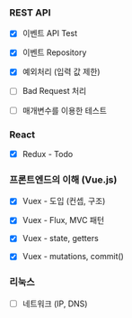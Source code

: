 ### REST API

- [x] 이벤트 API Test
- [x] 이벤트 Repository
- [x] 예외처리 (입력 값 제한)
- [ ] Bad Request 처리
- [ ] 매개변수를 이용한 테스트



### React

- [x] Redux - Todo



### 프론트엔드의 이해 (Vue.js)

- [x] Vuex - 도입 (컨셉, 구조)
- [x] Vuex - Flux, MVC 패턴
- [x] Vuex - state, getters
- [x] Vuex -  mutations, commit()



### 리눅스

- [ ] 네트워크 (IP, DNS)